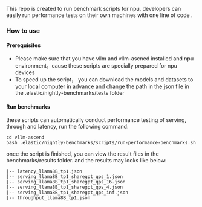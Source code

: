 This repo is created to run  benchmark scripts for npu, developers can easily run performance tests on their own machines with one line of code .
### How to use
#### Prerequisites
- Please make sure that you have vllm and vllm-ascned installed and npu environment，cause these scripts are specially prepared for npu devices
- To speed up the script， you can download the models and datasets to your local computer in advance and change the path in the json file in the .elastic/nightly-benchmarks/tests folder
#### Run benchmarks
these scripts can automatically conduct performance testing of serving, through and latency, run the following command:
```
cd vllm-ascend
bash .elastic/nightly-benchmarks/scripts/run-performance-benchmarks.sh
```
once  the script is finished, you can view the result files in the benchmarks/results folder. and the results may looks like below:
```
|-- latency_llama8B_tp1.json
|-- serving_llama8B_tp1_sharegpt_qps_1.json
|-- serving_llama8B_tp1_sharegpt_qps_16.json
|-- serving_llama8B_tp1_sharegpt_qps_4.json
|-- serving_llama8B_tp1_sharegpt_qps_inf.json
|-- throughput_llama8B_tp1.json
```